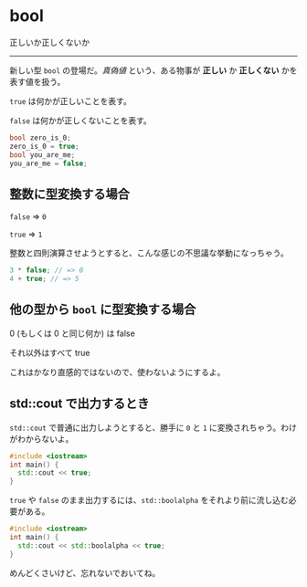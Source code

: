 # bool

正しいか正しくないか

---

新しい型 `bool` の登場だ。*真偽値* という、ある物事が **正しい** か **正しくない** かを表す値を扱う。

`true` は何かが正しいことを表す。

`false` は何かが正しくないことを表す。

```cpp
bool zero_is_0;
zero_is_0 = true;
bool you_are_me;
you_are_me = false;
```


## 整数に型変換する場合

`false` => `0`

`true` => `1`

整数と四則演算させようとすると、こんな感じの不思議な挙動になっちゃう。

```cpp
3 * false; // => 0
4 + true; // => 5
```


## 他の型から `bool` に型変換する場合

0 (もしくは 0 と同じ何か) は false

それ以外はすべて true

これはかなり直感的ではないので、使わないようにするよ。


## std::cout で出力するとき

`std::cout` で普通に出力しようとすると、勝手に `0` と `1` に変換されちゃう。わけがわからないよ。

```cpp
#include <iostream>
int main() {
  std::cout << true;
}
```

`true` や `false` のまま出力するには、`std::boolalpha` をそれより前に流し込む必要がある。

```cpp
#include <iostream>
int main() {
  std::cout << std::boolalpha << true;
}
```

めんどくさいけど、忘れないでおいてね。